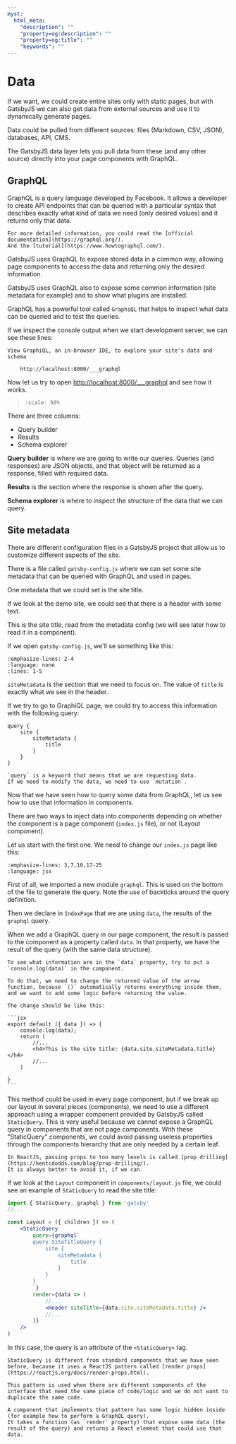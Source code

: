 ```yaml
---
myst:
  html_meta:
    "description": ""
    "property=og:description": ""
    "property=og:title": ""
    "keywords": ""
---
```


# Data

If we want, we could create entire sites only with static pages, but with GatsbyJS we can also get data from external sources and use it to dynamically generate pages.

Data could be pulled from different sources: files (Markdown, CSV, JSON), databases, API, CMS.

The GatsbyJS data layer lets you pull data from these (and any other source) directly into your page components with GraphQL.

## GraphQL

GraphQL is a query language developed by Facebook.
It allows a developer to create API endpoints that can be queried with a particular syntax that describes exactly what kind of data we need (only desired values) and it returns only that data.

```{note}
For more detailed information, you could read the [official documentation](https://graphql.org/).
And the [tutorial](https://www.howtographql.com/).
```

GatsbyJS uses GraphQL to expose stored data in a common way, allowing page components to access the data and returning only the desired information.

GatsbyJS uses GraphQL also to expose some common information (site metadata for example) and to show what plugins are installed.

GraphQL has a powerful tool called `GraphiQL` that helps to inspect what data can be queried and to test the queries.

If we inspect the console output when we start development server, we can see these lines:

```console
View GraphiQL, an in-browser IDE, to explore your site's data and schema

    http://localhost:8000/___graphql
```

Now let us try to open [http://localhost:8000/\_\_\_graphql](http://localhost:8000/___graphql) and see how it works.

> ```{image} ./_static/graphiql.png
> :scale: 50%
> ```

There are three columns:

- Query builder
- Results
- Schema explorer

**Query builder** is where we are going to write our queries.
Queries (and responses) are JSON objects, and that object will be returned as a response, filled with required data.

**Results** is the section where the response is shown after the query.

**Schema explorer** is where to inspect the structure of the data that we can query.

## Site metadata

There are different configuration files in a GatsbyJS project that allow us to customize different aspects of the site.

There is a file called `gatsby-config.js` where we can set some site metadata that can be queried with GraphQL and used in pages.

One metadata that we could set is the site title.

If we look at the demo site, we could see that there is a header with some text.

This is the site title, read from the metadata config (we will see later how to read it in a component).

If we open `gatsby-config.js`, we'll se something like this:

```{literalinclude} _snippets/gatsby-config.js
:emphasize-lines: 2-4
:language: none
:lines: 1-5
```

`siteMetadata` is the section that we need to focus on.
The value of `title` is exactly what we see in the header.

If we try to go to GraphiQL page, we could try to access this information with the following query:

```none
query {
    site {
        siteMetadata {
            title
        }
    }
}
```

```{note}
`query` is a keyword that means that we are requesting data.
If we need to modify the data, we need to use `mutation`.
```

Now that we have seen how to query some data from GraphQL, let us see how to use that information in components.

There are two ways to inject data into components depending on whether the component is a page component (`index.js` file), or not (Layout component).

Let us start with the first one.
We need to change our `index.js` page like this:

```{literalinclude} _snippets/index_graphql.js
:emphasize-lines: 3,7,10,17-25
:language: jsx
```

First of all, we imported a new module `graphql`.
This is used on the bottom of the file to generate the query. Note the use of backticks around the query definition.

Then we declare in `IndexPage` that we are using `data`, the results of the `graphql` query.

When we add a GraphQL query in our page component, the result is passed to the component as a property called `data`.
In that property, we have the result of the query (with the same data structure).

````{note}
To see what information are in the `data` property, try to put a `console.log(data)` in the component.

To do that, we need to change the returned value of the arrow function, because `()` automatically returns everything inside them, and we want to add some logic before returning the value.

The change should be like this:

```jsx
export default ({ data }) => {
    console.log(data);
    return (
        //...
        <h4>This is the site title: {data.site.siteMetadata.title}</h4>
        //...
    )

}
```
````

This method could be used in every page component, but if we break up our layout in several pieces (components), we need to use a different approach using a wrapper component provided by GatsbyJS called `StaticQuery`.
This is very useful because we cannot expose a GraphQL query in components that are not page components.
With these "StaticQuery" components, we could avoid passing useless properties through the components hierarchy that are only needed by a certain leaf.

```{note}
In ReactJS, passing props to too many levels is called [prop drilling](https://kentcdodds.com/blog/prop-drilling/).
It is always better to avoid it, if we can.
```

If we look at the `Layout` component in `components/layout.js` file, we could see an example of `StaticQuery` to read the site title:

```jsx
import { StaticQuery, graphql } from 'gatsby'
//...

const Layout = ({ children }) => (
    <StaticQuery
        query={graphql`
        query SiteTitleQuery {
            site {
                siteMetadata {
                    title
                }
            }
        }
        `}
        render={data => (
            //...
            <Header siteTitle={data.site.siteMetadata.title} />
            //...
        )}
    />
)
```

In this case, the query is an attribute of the `<StaticQuery>` tag.

```{note}
StaticQuery is different from standard components that we have seen before, because it uses a ReactJS pattern called [render props](https://reactjs.org/docs/render-props.html).

This pattern is used when there are different components of the interface that need the same piece of code/logic and we do not want to duplicate the same code.

A component that implements that pattern has some logic hidden inside (for example how to perform a GraphQL query).
It takes a function (as `render` property) that expose some data (the result of the query) and returns a React element that could use that data.
```
